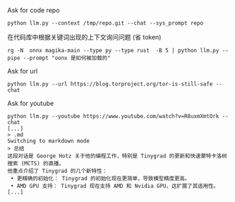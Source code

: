 

Ask for code repo

```
python llm.py --context /tmp/repo.git --chat --sys_prompt repo
```

在代码库中根据关键词出现的上下文询问问题 (省 token)

```
rg -N  onnx magika-main --type py --type rust  -B 5 | python llm.py --pipe --prompt "oonx 是如何被加载的"
```



Ask for url

```
python llm.py --url https://blog.torproject.org/tor-is-still-safe --chat 
```

Ask for youtube

```
python llm.py --youtube https://www.youtube.com/watch?v=R8uxmXmtOrk --chat
[...]
> .md
Switching to markdown mode
> 总结
这段对话是 George Hotz 关于他的编程工作，特别是 Tinygrad 的更新和快速蒙特卡洛树搜索 (MCTS) 的直播。
他重点介绍了 Tinygrad 的几个新特性：
 • 更精确的初始化： Tinygrad 的初始化现在更简单，导致模型精度更高。    
 • AMD GPU 支持： Tinygrad 现在支持 AMD 和 Nvidia GPU，这扩展了其适用性。
[...]
```
